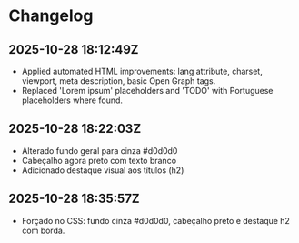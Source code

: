 # Changelog

## 2025-10-28 18:12:49Z
- Applied automated HTML improvements: lang attribute, charset, viewport, meta description, basic Open Graph tags.
- Replaced 'Lorem ipsum' placeholders and 'TODO' with Portuguese placeholders where found.

## 2025-10-28 18:22:03Z
- Alterado fundo geral para cinza #d0d0d0
- Cabeçalho agora preto com texto branco
- Adicionado destaque visual aos títulos (h2)

## 2025-10-28 18:35:57Z
- Forçado no CSS: fundo cinza #d0d0d0, cabeçalho preto e destaque h2 com borda.

